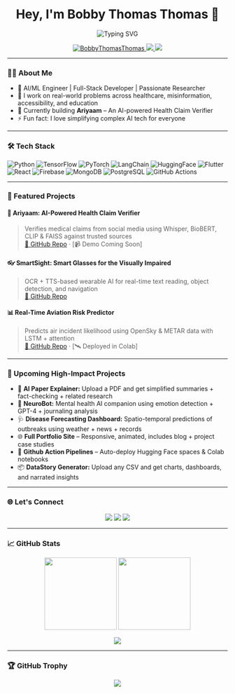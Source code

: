 <h1 align="center">Hey, I'm Bobby Thomas Thomas 👋</h1>
<p align="center">
  <img src="https://readme-typing-svg.demolab.com?font=Fira+Code&pause=1000&center=true&vCenter=true&multiline=true&width=435&lines=AI+Engineer+%7C+ML+Developer+%7C+Full-Stack+Creator" alt="Typing SVG" />
</p>

<p align="center">
  <a href="https://github.com/bobbythomas985">
    <img src="https://komarev.com/ghpvc/?username=BobbyThomasThomas&label=Profile%20views&color=0e75b6&style=flat" alt="BobbyThomasThomas" />
  </a>
  <a href="mailto:bobbythomasthomas23gmail.com">
    <img src="https://img.shields.io/badge/Email-bobbythomasdev@gmail.com-red?style=flat-square" />
  </a>
  <a href="https://your-portfolio-link.com">
    <img src="https://img.shields.io/badge/Portfolio-Click_Here-green?style=flat-square&logo=google-chrome" />
  </a>
</p>

---

### 👨‍💻 About Me
- 🔬 AI/ML Engineer | Full-Stack Developer | Passionate Researcher  
- 🧠 I work on real-world problems across healthcare, misinformation, accessibility, and education
- 🚀 Currently building **Ariyaam** – An AI-powered Health Claim Verifier  
- ⚡ Fun fact: I love simplifying complex AI tech for everyone  

---

### 🛠️ Tech Stack
![Python](https://img.shields.io/badge/Python-3776AB?style=for-the-badge&logo=python)
![TensorFlow](https://img.shields.io/badge/TensorFlow-FE6F00?style=for-the-badge&logo=tensorflow)
![PyTorch](https://img.shields.io/badge/PyTorch-EE4C2C?style=for-the-badge&logo=pytorch)
![LangChain](https://img.shields.io/badge/LangChain-000000?style=for-the-badge&logo=langchain&logoColor=white)
![HuggingFace](https://img.shields.io/badge/HuggingFace-FFAE1A?style=for-the-badge&logo=huggingface&logoColor=black)
![Flutter](https://img.shields.io/badge/Flutter-02569B?style=for-the-badge&logo=flutter)
![React](https://img.shields.io/badge/React-20232A?style=for-the-badge&logo=react)
![Firebase](https://img.shields.io/badge/Firebase-ffca28?style=for-the-badge&logo=firebase)
![MongoDB](https://img.shields.io/badge/MongoDB-4DB33D?style=for-the-badge&logo=mongodb)
![PostgreSQL](https://img.shields.io/badge/PostgreSQL-336791?style=for-the-badge&logo=postgresql)
![GitHub Actions](https://img.shields.io/badge/GitHub_Actions-2088FF?style=for-the-badge&logo=github-actions&logoColor=white)

---

### 🌟 Featured Projects

#### 🔬 Ariyaam: AI-Powered Health Claim Verifier
> Verifies medical claims from social media using Whisper, BioBERT, CLIP & FAISS against trusted sources  
[🔗 GitHub Repo](https://github.com/BobbyThomasThomas/ariyaam) · [📹 Demo Coming Soon]

#### 👓 SmartSight: Smart Glasses for the Visually Impaired  
> OCR + TTS-based wearable AI for real-time text reading, object detection, and navigation  
[🔗 GitHub Repo](https://github.com/bobbythomas985/SmartSight)

#### 📊 Real-Time Aviation Risk Predictor  
> Predicts air incident likelihood using OpenSky & METAR data with LSTM + attention  
[🔗 GitHub Repo](#) · [🛰️ Deployed in Colab]

---

### 🧪 Upcoming High-Impact Projects

- 🔎 **AI Paper Explainer:** Upload a PDF and get simplified summaries + fact-checking + related research  
- 🧠 **NeuroBot:** Mental health AI companion using emotion detection + GPT-4 + journaling analysis  
- 🩺 **Disease Forecasting Dashboard:** Spatio-temporal predictions of outbreaks using weather + news + records  
- 🌐 **Full Portfolio Site** – Responsive, animated, includes blog + project case studies  
- 🚀 **Github Action Pipelines** – Auto-deploy Hugging Face spaces & Colab notebooks  
- 📦 **DataStory Generator:** Upload any CSV and get charts, dashboards, and narrated insights

---

### 🌐 Let's Connect

<p align="center">
  <a href="mailto:bobbythomasthomas23@gmail.com"><img src="https://img.shields.io/badge/Gmail-BobbyThomasThomas-red?style=for-the-badge&logo=gmail"></a>
  <a href="https://github.com/bobbythomas985"><img src="https://img.shields.io/badge/GitHub-BobbyThomasThomas-181717?style=for-the-badge&logo=github"></a>
  <a href="https://your-portfolio-link.com"><img src="https://img.shields.io/badge/Portfolio-ComingSoon-blue?style=for-the-badge&logo=google-chrome"></a>
</p>

---

### 📈 GitHub Stats

<p align="center">
  <img src="https://github-readme-stats.vercel.app/api?username=BobbyThomasThomas&show_icons=true&theme=radical" height="165"/>
  <img src="https://streak-stats.demolab.com?user=BobbyThomasThomas&theme=radical&hide_border=true" height="165"/>
</p>

<p align="center">
  <img src="https://github-readme-stats.vercel.app/api/top-langs/?username=BobbyThomasThomas&layout=compact&theme=radical&langs_count=8"/>
</p>

---

### 🏆 GitHub Trophy

<p align="center">
  <img src="https://github-profile-trophy.vercel.app/?username=BobbyThomasThomas&theme=radical&no-frame=true&row=1&&margin-w=20" />
</p>
